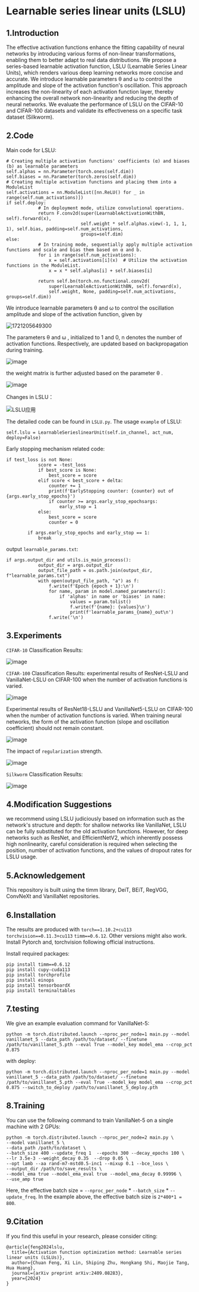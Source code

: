 # Learnable series linear units (LSLU)
## 1.Introduction
The effective activation functions enhance the fitting capability of neural networks by introducing various forms of non-linear transformations, enabling them to better adapt to real data distributions. We propose a series-based learnable activation function, LSLU (Learnable Series Linear Units), which renders various deep learning networks more concise and accurate. We introduce learnable parameters θ and ω to control the amplitude and slope of the activation function's oscillation. This approach increases the non-linearity of each activation function layer, thereby enhancing the overall network non-linearity and reducing the depth of neural networks. We evaluate the performance of LSLU on the CIFAR-10 and CIFAR-100 datasets and validate its effectiveness on a specific task dataset (Silkworm).
## 2.Code
Main code for LSLU:
```
# Creating multiple activation functions' coefficients (α) and biases (b) as learnable parameters
self.alphas = nn.Parameter(torch.ones(self.dim))
self.biases = nn.Parameter(torch.zeros(self.dim))       
# Creating multiple activation functions and placing them into a ModuleList
self.activations = nn.ModuleList([nn.ReLU() for _ in range(self.num_activations)])
if self.deploy:
            # In deployment mode, utilize convolutional operations.
            return F.conv2d(super(LearnableActivationWithBN, self).forward(x),
                            self.weight * self.alphas.view(-1, 1, 1, 1), self.bias, padding=self.num_activations,
                            groups=self.dim)
else:
            # In training mode, sequentially apply multiple activation functions and scale and bias them based on α and b.
            for i in range(self.num_activations):
                x = self.activations[i](x)  # Utilize the activation functions in the ModuleList.
                x = x * self.alphas[i] + self.biases[i]

            return self.bn(torch.nn.functional.conv2d(
                super(LearnableActivationWithBN, self).forward(x),
                self.weight, None, padding=self.num_activations, groups=self.dim))        
```
We introduce learnable parameters  θ and  ω to control the oscillation amplitude and slope of the activation function, given by

![1721205649300](https://github.com/user-attachments/assets/bebcb6b9-4b66-4c5f-b822-01f886d0ce1c)

The parameters θ  and ω , initialized to 1 and 0, n denotes the number of activation functions. Respectively, are updated based on backpropagation during training.

![image](https://github.com/vontran2021/Learnable-series-linear-units-LSLU/assets/97432746/7d9ba6f4-6655-46b5-9a9d-810e0c2a1c65)

the weight matrix is further adjusted based on the parameter θ .

![image](https://github.com/user-attachments/assets/a4a06d92-e8b3-4d18-969b-4d2c240727d9)

Changes in LSLU：

![LSLU应用](https://github.com/user-attachments/assets/c39389d1-e3ab-429a-9055-ed8510ffa8ef)


The detailed code can be found in `LSLU.py`.
The usage `example` of LSLU:
```
self.lslu = LearnableSerieslinearUnit(self.in_channel, act_num, deploy=False)
```
Early stopping mechanism related code:

```
if test_loss is not None:
            score = -test_loss
            if best_score is None:
                best_score = score
            elif score < best_score + delta:
                counter += 1
                print(f'EarlyStopping counter: {counter} out of {args.early_stop_epochs}')
                if counter >= args.early_stop_epochsargs:
                    early_stop = 1
            else:
                best_score = score
                counter = 0

        if args.early_stop_epochs and early_stop == 1:
            break
```

output `learnable_params.txt`:

```
if args.output_dir and utils.is_main_process():
            output_dir = args.output_dir
            output_file_path = os.path.join(output_dir, f"learnable_params.txt")  
            with open(output_file_path, "a") as f:
                f.write(f'Epoch {epoch + 1}:\n')
                for name, param in model.named_parameters():
                    if 'alphas' in name or 'biases' in name:
                        values = param.tolist()
                        f.write(f'{name}: {values}\n')
                        print(f'learnable_params_{name}_out\n')
                f.write('\n')
```

## 3.Experiments
`CIFAR-10` Classification Results:

![image](https://github.com/vontran2021/Learnable-series-linear-units-LSLU/assets/97432746/5d036d3a-3ed3-4b5b-8b9d-b12d4f2871e4)


`CIFAR-100` Classification Results: experimental results of ResNet-LSLU and VanillaNet-LSLU on CIFAR-100 when the number of activation functions is varied.

![image](https://github.com/vontran2021/Learnable-series-linear-units-LSLU/assets/97432746/a16afc18-c42b-4823-bf8b-fbe5ef83f18c)

Experimental results of ResNet18-LSLU and VanillaNet5-LSLU on CIFAR-100 when the number of activation functions is varied. When training neural networks, the form of the activation function (slope and oscillation coefficient) should not remain constant.

![image](https://github.com/vontran2021/Learnable-series-linear-units-LSLU/assets/97432746/8c6d5cb5-cade-4d12-8f26-4f68ca828ca3)

The impact of `regularization` strength.

![image](https://github.com/vontran2021/Learnable-series-linear-units-LSLU/assets/97432746/2931310f-24aa-4bee-a019-672a14816a41)


`Silkworm` Classification Results:

![image](https://github.com/user-attachments/assets/5eb59e40-fd04-4ffc-9ace-3eb20f208f93)




## 4.Modification Suggestions
we recommend using LSLU judiciously based on information such as the network's structure and depth: for shallow networks like VanillaNet, LSLU can be fully substituted for the old activation functions. However, for deep networks such as ResNet, and EfficientNetV2, which inherently possess high nonlinearity, careful consideration is required when selecting the position, number of activation functions, and the values of dropout rates for LSLU usage.

## 5.Acknowledgement
This repository is built using the timm library, DeiT, BEiT, RegVGG, ConvNeXt and VanillaNet repositories.

## 6.Installation
The results are produced with `torch==1.10.2+cu113` `torchvision==0.11.3+cu113` `timm==0.6.12`. Other versions might also work.
Install Pytorch and, torchvision following official instructions.

Install required packages:
```
pip install timm==0.6.12
pip install cupy-cuda113
pip install torchprofile
pip install einops
pip install tensorboardX
pip install terminaltables
```

## 7.testing
We give an example evaluation command for VanillaNet-5:
```
python -m torch.distributed.launch --nproc_per_node=1 main.py --model vanillanet_5 --data_path /path/to/dataset/ --finetune /path/to/vanillanet_5.pth --eval True --model_key model_ema --crop_pct 0.875
```
with deploy:
```
python -m torch.distributed.launch --nproc_per_node=1 main.py --model vanillanet_5 --data_path /path/to/dataset/ --finetune /path/to/vanillanet_5.pth --eval True --model_key model_ema --crop_pct 0.875 --switch_to_deploy /path/to/vanillanet_5_deploy.pth
```

## 8.Training
You can use the following command to train VanillaNet-5 on a single machine with 2 GPUs:
```
python -m torch.distributed.launch --nproc_per_node=2 main.py \
--model vanillanet_5 \
--data_path /path/to/dataset \
--batch_size 400 --update_freq 1  --epochs 300 --decay_epochs 100 \ 
--lr 3.5e-3 --weight_decay 0.35  --drop 0.05 \
--opt lamb --aa rand-m7-mstd0.5-inc1 --mixup 0.1 --bce_loss \
--output_dir /path/to/save_results \
--model_ema true --model_ema_eval true --model_ema_decay 0.99996 \
--use_amp true
```
Here, the effective batch size = `--nproc_per_node` * `--batch_size` * `--update_freq`. In the example above, the effective batch size is `2*400*1 = 800`.

## 9.Citation
If you find this useful in your research, please consider citing:
```
@article{feng2024lslu,
  title={Activation function optimization method: Learnable series linear units (LSLUs)},
  author={Chuan Feng, Xi Lin, Shiping Zhu, Hongkang Shi, Maojie Tang, Hua Huang},
  journal={arXiv preprint arXiv:2409.08283},
  year={2024}
}
```


